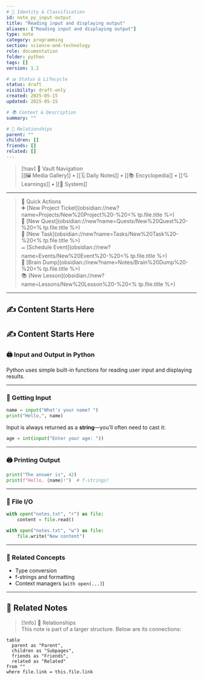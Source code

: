 ```yaml
---
# 📄 Identity & Classification
id: note_py_input-output
title: "Reading input and displaying output"
aliases: ["Reading input and displaying output"]
type: note
category: programming
section: science-and-technology
role: documentation
folder: python
tags: []
version: 1.2

# 📊 Status & Lifecycle
status: draft
visibility: draft-only
created: 2025-05-15
updated: 2025-05-15

# 📚 Context & Description
summary: ""

# 🧱 Relationships
parent: ""
children: []
friends: []
related: []
---
```



> [!nav] 🧱 Vault Navigation  
> [[🖼 Media Gallery]] • [[🗓 Daily Notes]] • [[📚 Encyclopedia]] • [[💘 Learnings]] • [[🧠 System]]

---

> 🌛 Quick Actions  
> ➕ [New Project Ticket](obsidian://new?name=Projects/New%20Project%20-%20<% tp.file.title %>)  
> 🌹 [New Quest](obsidian://new?name=Quests/New%20Quest%20-%20<% tp.file.title %>)  
> 🎯 [New Task](obsidian://new?name=Tasks/New%20Task%20-%20<% tp.file.title %>)  
> 🗕 [Schedule Event](obsidian://new?name=Events/New%20Event%20-%20<% tp.file.title %>)  
> 📝 [Brain Dump](obsidian://new?name=Notes/Brain%20Dump%20-%20<% tp.file.title %>)  
> 📚 [New Lesson](obsidian://new?name=Lessons/New%20Lesson%20-%20<% tp.file.title %>)

---

## ✍️ Content Starts Here

## ✍️ Content Starts Here

### 🖨️ Input and Output in Python

Python uses simple built-in functions for reading user input and displaying results.

---

### 🔡 Getting Input

```python
name = input("What's your name? ")
print("Hello,", name)
```

Input is always returned as a **string**—you’ll often need to cast it:

```python
age = int(input("Enter your age: "))
```

---

### 🖨️ Printing Output

```python
print("The answer is", 42)
print(f"Hello, {name}!")  # f-strings!
```

---

### 📁 File I/O

```python
with open("notes.txt", "r") as file:
    content = file.read()

with open("notes.txt", "w") as file:
    file.write("New content")
```

---

### 🔗 Related Concepts

- Type conversion
- f-strings and formatting
- Context managers (`with open(...)`)


---

## 🔗 Related Notes

> [!info] 🧠 Relationships  
> This note is part of a larger structure. Below are its connections:

```dataview
table
  parent as "Parent",
  children as "Subpages",
  friends as "Friends",
  related as "Related"
from ""
where file.link = this.file.link
```
